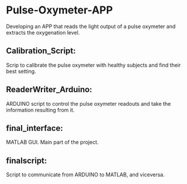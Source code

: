# Pulse-Oxymeter-APP
Developing an APP that reads the light output of a pulse oxymeter and extracts the oxygenation level.

## Calibration_Script:
Scrip to calibrate the pulse oxymeter with healthy subjects and find their best setting.

## ReaderWriter_Arduino:
ARDUINO script to control the pulse oxymeter readouts and take the information resulting from it.

## final_interface:
MATLAB GUI. Main part of the project.

## finalscript:
Script to communicate from ARDUINO to MATLAB, and viceversa.
